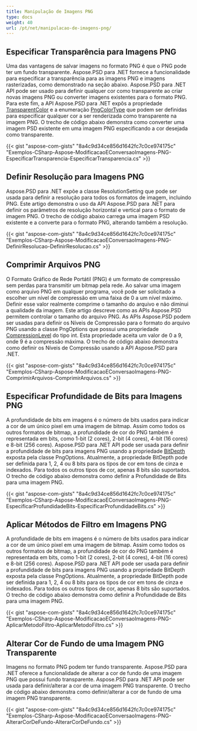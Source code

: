 ```yaml
---
title: Manipulação de Imagens PNG
type: docs
weight: 40
url: /pt/net/manipulacao-de-imagens-png/
---
```


## **Especificar Transparência para Imagens PNG**
Uma das vantagens de salvar imagens no formato PNG é que o PNG pode ter um fundo transparente. Aspose.PSD para .NET fornece a funcionalidade para especificar a transparência para as imagens PNG e imagens rasterizadas, como demonstrado na seção abaixo. Aspose.PSD para .NET API pode ser usado para definir qualquer cor como transparente ao criar novas imagens PNG ou converter imagens existentes para o formato PNG. Para este fim, a API Aspose.PSD para .NET expôs a propriedade [TransparentColor](https://reference.aspose.com/psd/net/aspose.psd/ipsdcolorpalette/properties/transparentcolor) e a enumeração [PngColorType](https://reference.aspose.com/psd/net/aspose.psd/fileformats.png/pngcolortype) que podem ser definidas para especificar qualquer cor a ser renderizada como transparente na imagem PNG. O trecho de código abaixo demonstra como converter uma imagem PSD existente em uma imagem PNG especificando a cor desejada como transparente.


{{< gist "aspose-com-gists" "8a4c9d34ce856d1642fc7c0ce974175c" "Exemplos-CSharp-Aspose-ModificacaoEConversaoImagens-PNG-EspecificarTransparencia-EspecificarTransparencia.cs" >}}
## **Definir Resolução para Imagens PNG**
Aspose.PSD para .NET expõe a classe ResolutionSetting que pode ser usada para definir a resolução para todos os formatos de imagem, incluindo PNG. Este artigo demonstra o uso da API Aspose.PSD para .NET para definir os parâmetros de resolução horizontal e vertical para o formato de imagem PNG. O trecho de código abaixo carrega uma imagem PSD existente e a converte para o formato PNG, alterando também a resolução.


{{< gist "aspose-com-gists" "8a4c9d34ce856d1642fc7c0ce974175c" "Exemplos-CSharp-Aspose-ModificacaoEConversaoImagens-PNG-DefinirResolucao-DefinirResolucao.cs" >}}
## **Comprimir Arquivos PNG**
O Formato Gráfico de Rede Portátil (PNG) é um formato de compressão sem perdas para transmitir um bitmap pela rede. Ao salvar uma imagem como arquivo PNG em qualquer programa, você pode ser solicitado a escolher um nível de compressão em uma faixa de 0 a um nível máximo. Definir esse valor realmente comprime o tamanho do arquivo e não diminui a qualidade da imagem. Este artigo descreve como as APIs Aspose.PSD permitem controlar o tamanho do arquivo PNG. As APIs Aspose.PSD podem ser usadas para definir os Níveis de Compressão para o formato do arquivo PNG usando a classe PngOptions que possui uma propriedade [CompressionLevel](https://reference.aspose.com/psd/net/aspose.psd.imageoptions/pngoptions/properties/compressionlevel) do tipo int. Esta propriedade aceita um valor de 0 a 9, onde 9 é a compressão máxima. O trecho de código abaixo demonstra como definir os Níveis de Compressão usando a API Aspose.PSD para .NET.


{{< gist "aspose-com-gists" "8a4c9d34ce856d1642fc7c0ce974175c" "Exemplos-CSharp-Aspose-ModificacaoEConversaoImagens-PNG-ComprimirArquivos-ComprimirArquivos.cs" >}}
## **Especificar Profundidade de Bits para Imagens PNG**
A profundidade de bits em imagens é o número de bits usados para indicar a cor de um único pixel em uma imagem de bitmap. Assim como todos os outros formatos de bitmap, a profundidade de cor do PNG também é representada em bits, como 1-bit (2 cores), 2-bit (4 cores), 4-bit (16 cores) e 8-bit (256 cores). Aspose.PSD para .NET API pode ser usada para definir a profundidade de bits para imagens PNG usando a propriedade [BitDepth](https://reference.aspose.com/psd/net/aspose.psd.imageoptions/pngoptions/properties/bitdepth) exposta pela classe PngOptions. Atualmente, a propriedade BitDepth pode ser definida para 1, 2, 4 ou 8 bits para os tipos de cor em tons de cinza e indexados. Para todos os outros tipos de cor, apenas 8 bits são suportados. O trecho de código abaixo demonstra como definir a Profundidade de Bits para uma imagem PNG.


{{< gist "aspose-com-gists" "8a4c9d34ce856d1642fc7c0ce974175c" "Exemplos-CSharp-Aspose-ModificacaoEConversaoImagens-PNG-EspecificarProfundidadeBits-EspecificarProfundidadeBits.cs" >}}
## **Aplicar Métodos de Filtro em Imagens PNG**
A profundidade de bits em imagens é o número de bits usados para indicar a cor de um único pixel em uma imagem de bitmap. Assim como todos os outros formatos de bitmap, a profundidade de cor do PNG também é representada em bits, como 1-bit (2 cores), 2-bit (4 cores), 4-bit (16 cores) e 8-bit (256 cores). Aspose.PSD para .NET API pode ser usada para definir a profundidade de bits para imagens PNG usando a propriedade BitDepth exposta pela classe PngOptions. Atualmente, a propriedade BitDepth pode ser definida para 1, 2, 4 ou 8 bits para os tipos de cor em tons de cinza e indexados. Para todos os outros tipos de cor, apenas 8 bits são suportados. O trecho de código abaixo demonstra como definir a Profundidade de Bits para uma imagem PNG.


{{< gist "aspose-com-gists" "8a4c9d34ce856d1642fc7c0ce974175c" "Exemplos-CSharp-Aspose-ModificacaoEConversaoImagens-PNG-AplicarMetodoFiltro-AplicarMetodoFiltro.cs" >}}
## **Alterar Cor de Fundo de uma Imagem PNG Transparente**
Imagens no formato PNG podem ter fundo transparente. Aspose.PSD para .NET oferece a funcionalidade de alterar a cor de fundo de uma imagem PNG que possui fundo transparente. Aspose.PSD para .NET API pode ser usada para definir/alterar a cor de uma imagem PNG transparente. O trecho de código abaixo demonstra como definir/alterar a cor de fundo de uma imagem PNG transparente.



{{< gist "aspose-com-gists" "8a4c9d34ce856d1642fc7c0ce974175c" "Exemplos-CSharp-Aspose-ModificacaoEConversaoImagens-PNG-AlterarCorDeFundo-AlterarCorDeFundo.cs" >}}
